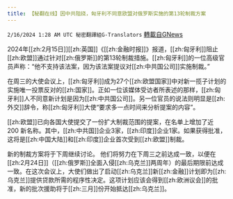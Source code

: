 ```yaml
---
title: 【秘翻在线】因中共阻挠，匈牙利不同意欧盟对俄罗斯实施的第13轮制裁方案
---
```

`2/16/2024 1:28 AM UTC 秘密翻譯組G-Translators` [轉載自GNews](https://gnews.org/articles/2312665)

2024年[[zh:2月15日]][[zh:英国]]《[[zh:金融时报]]》报道，[[zh:匈牙利]]阻止[[zh:欧盟]]通过针对[[zh:俄罗斯]]的第13轮制裁措施。[[zh:匈牙利]]的一位高级官员声称：“他不支持该法案，因为该法案提议对[[zh:中共国公司]]实施制裁。”

在周三的大使会议上，[[zh:匈牙利]]成为27个[[zh:欧盟国家]]中对新一揽子计划的实施唯一投票反对的[[zh:国家]]。正如一位该媒体受访者所表述的那样，[[zh:匈牙利]]人不同意新计划是因为[[zh:中共国公司]]。另一位官员的说法则明显是[[zh:外交]]辞令，称[[zh:匈牙利]]大使“要求多一点时间来分析提案的内容”。

[[zh:欧盟]]已向各国大使提交了一份扩大制裁范围的提案，在名单上增加了近 200 新名称。其中，[[zh:中共国]]企业3家，[[zh:印度]]企业1家。如果获得批准，这将是[[zh:中国大陆]]和[[zh:印度]]企业首次受到[[zh:欧盟]]制裁。

新的制裁方案将于下周继续讨论。 他们将努力在下周三之前达成一致，以便在[[zh:2月24日]]（[[zh:俄罗斯]]全面入侵[[zh:乌克兰]]两周年）的最后期限前达成一致。在这次会议上，大使们做出了启动[[zh:乌克兰]]新[[zh:金融]]计划即为[[zh:乌克兰]]提供贷款所需的程序性决定。这项计划应该会得到[[zh:欧洲议会]]的批准，新的批次援助将于[[zh:三月]]份开始抵达[[zh:乌克兰]]。
